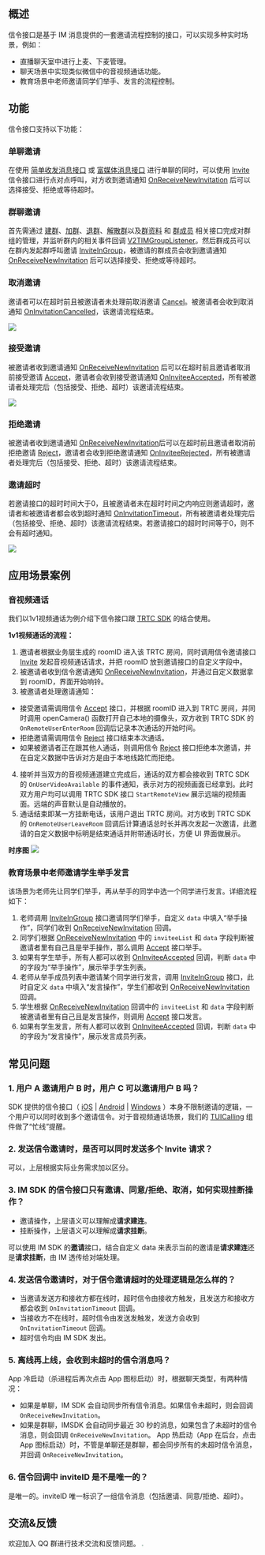 ## 概述
信令接口是基于 IM 消息提供的一套邀请流程控制的接口，可以实现多种实时场景，例如：
- 直播聊天室中进行上麦、下麦管理。
- 聊天场景中实现类似微信中的音视频通话功能。
- 教育场景中老师邀请同学们举手、发言的流程控制。

## 功能 
信令接口支持以下功能：
### 单聊邀请
在使用 [简单收发消息接口](https://cloud.tencent.com/document/product/269/75315#.E5.8F.91.E9.80.81.E8.87.AA.E5.AE.9A.E4.B9.89.E6.B6.88.E6.81.AF) 或 [富媒体消息接口](https://cloud.tencent.com/document/product/269/75315#.E5.8F.91.E9.80.81.E5.AF.8C.E5.AA.92.E4.BD.93.E6.B6.88.E6.81.AF) 进行单聊的同时，可以使用 [Invite](https://im.sdk.qcloud.com/doc/zh-cn/classV2TIMSignalingManager.html#a85e7fab6f656ff007fa1fae5400ff547) 信令接口进行点对点呼叫，对方收到邀请通知 [OnReceiveNewInvitation](https://im.sdk.qcloud.com/doc/zh-cn/classV2TIMSignalingListener.html#aecad118fd05da499d80bea6132caef78) 后可以选择接受、拒绝或等待超时。
### 群聊邀请
首先需通过 [建群](https://cloud.tencent.com/document/product/269/75394#.E5.88.9B.E5.BB.BA.E7.BE.A4.E7.BB.84)、[加群](https://cloud.tencent.com/document/product/269/75394#.E5.8A.A0.E5.85.A5.E7.BE.A4.E7.BB.84)、[退群](https://cloud.tencent.com/document/product/269/75394#.E9.80.80.E5.87.BA.E7.BE.A4.E7.BB.84)、[解散群](https://cloud.tencent.com/document/product/269/75394#.E8.A7.A3.E6.95.A3.E7.BE.A4.E7.BB.84)以及[群资料](https://cloud.tencent.com/document/product/269/75397) 和 [群成员](https://cloud.tencent.com/document/product/269/75400) 相关接口完成对群组的管理，并监听群内的相关事件回调 [V2TIMGroupListener](https://im.sdk.qcloud.com/doc/zh-cn/classV2TIMGroupListener.html)。然后群成员可以在群内发起群呼叫邀请 [InviteInGroup](https://im.sdk.qcloud.com/doc/zh-cn/classV2TIMSignalingManager.html#a4813ae9206eb27438293054a076e2441)，被邀请的群成员会收到邀请通知 [OnReceiveNewInvitation](https://im.sdk.qcloud.com/doc/zh-cn/classV2TIMSignalingListener.html#aecad118fd05da499d80bea6132caef78) 后可以选择接受、拒绝或等待超时。
### 取消邀请
邀请者可以在超时前且被邀请者未处理前取消邀请 [Cancel](https://im.sdk.qcloud.com/doc/zh-cn/classV2TIMSignalingManager.html#a2e57c098f73789bf1a6ac0c2b916e6e0)。被邀请者会收到取消通知 [OnInvitationCancelled](https://im.sdk.qcloud.com/doc/zh-cn/classV2TIMSignalingListener.html#ae21a1c3aa8984e7ae0e1053f9072d770)，该邀请流程结束。

![](https://qcloudimg.tencent-cloud.cn/raw/bcf70feec44b902f3c335c365257ee4a.png)

### 接受邀请
被邀请者收到邀请通知 [OnReceiveNewInvitation](https://im.sdk.qcloud.com/doc/zh-cn/classV2TIMSignalingListener.html#aecad118fd05da499d80bea6132caef78) 后可以在超时前且邀请者取消前接受邀请 [Accept](https://im.sdk.qcloud.com/doc/zh-cn/classV2TIMSignalingManager.html#a714672da1a57c1006368650842fc5f29)，邀请者会收到接受邀请通知 [OnInviteeAccepted](https://im.sdk.qcloud.com/doc/zh-cn/classV2TIMSignalingListener.html#a4e55b6c4b02df33089e2af5a8aedb002)，所有被邀请者处理完后（包括接受、拒绝、超时）该邀请流程结束。

![](https://qcloudimg.tencent-cloud.cn/raw/5ec6585f8cb83ba263c44f4b09987d68.png)

### 拒绝邀请
被邀请者收到邀请通知 [OnReceiveNewInvitation](https://im.sdk.qcloud.com/doc/zh-cn/classV2TIMSignalingListener.html#aecad118fd05da499d80bea6132caef78)后可以在超时前且邀请者取消前拒绝邀请 [Reject](https://im.sdk.qcloud.com/doc/zh-cn/classV2TIMSignalingManager.html#abd2c124577c39c0a992a34b54665cb9b)，邀请者会收到拒绝邀请通知 [OnInviteeRejected](https://im.sdk.qcloud.com/doc/zh-cn/classV2TIMSignalingListener.html#afeb0cbe96dd68d468d4cbe97411657b4)，所有被邀请者处理完后（包括接受、拒绝、超时）该邀请流程结束。
### 邀请超时
若邀请接口的超时时间大于0，且被邀请者未在超时时间之内响应则邀请超时，邀请者和被邀请者都会收到超时通知 [OnInvitationTimeout](https://im.sdk.qcloud.com/doc/zh-cn/classV2TIMSignalingListener.html#aadd49cac1b12cb7fd51d34a954b863b2)，所有被邀请者处理完后（包括接受、拒绝、超时）该邀请流程结束。若邀请接口的超时时间等于0，则不会有超时通知。

![](https://qcloudimg.tencent-cloud.cn/raw/829e9bc78175bbdf31b9b2083cd82553.png)

## 应用场景案例
### 音视频通话
我们以1v1视频通话为例介绍下信令接口跟 [TRTC SDK](https://github.com/tencentyun/TIMSDK) 的结合使用。

**1v1视频通话的流程：**
1. 邀请者根据业务层生成的 roomID 进入该 TRTC 房间，同时调用信令邀请接口 [Invite](https://im.sdk.qcloud.com/doc/zh-cn/classV2TIMSignalingManager.html#a85e7fab6f656ff007fa1fae5400ff547) 发起音视频通话请求，并把 roomID 放到邀请接口的自定义字段中。
2. 被邀请者收到信令邀请通知 [OnReceiveNewInvitation](https://im.sdk.qcloud.com/doc/zh-cn/classV2TIMSignalingListener.html#aecad118fd05da499d80bea6132caef78)，并通过自定义数据拿到 roomID，界面开始响铃。
3. 被邀请者处理邀请通知：
 - 接受邀请需调用信令 [Accept](https://im.sdk.qcloud.com/doc/zh-cn/classV2TIMSignalingManager.html#a714672da1a57c1006368650842fc5f29) 接口，并根据 roomID 进入到 TRTC 房间，并同时调用 openCamera() 函数打开自己本地的摄像头，双方收到 TRTC SDK 的 `OnRemoteUserEnterRoom` 回调后记录本次通话的开始时间。
 - 拒绝邀请需调用信令 [Reject](https://im.sdk.qcloud.com/doc/zh-cn/classV2TIMSignalingManager.html#abd2c124577c39c0a992a34b54665cb9b) 接口结束本次通话。
 - 如果被邀请者正在跟其他人通话，则调用信令 [Reject](https://im.sdk.qcloud.com/doc/zh-cn/classV2TIMSignalingManager.html#abd2c124577c39c0a992a34b54665cb9b) 接口拒绝本次邀请，并在自定义数据中告诉对方是由于本地线路忙而拒绝。
4. 接听并当双方的音视频通道建立完成后，通话的双方都会接收到 TRTC SDK 的 `OnUserVideoAvailable` 的事件通知，表示对方的视频画面已经拿到。此时双方用户均可以调用 TRTC SDK 接口 `StartRemoteView` 展示远端的视频画面。远端的声音默认是自动播放的。
5. 通话结束即某一方挂断电话，该用户退出 TRTC 房间。对方收到 TRTC SDK 的 `OnRemoteUserLeaveRoom` 回调后计算通话总时长并再次发起一次邀请，此邀请的自定义数据中标明是结束通话并附带通话时长，方便 UI 界面做展示。

**时序图**
![](https://qcloudimg.tencent-cloud.cn/raw/94dc2eeed51a761a996139eb5d78b1c5.png)

### 教育场景中老师邀请学生举手发言
该场景为老师先让同学们举手，再从举手的同学中选一个同学进行发言。详细流程如下：
1. 老师调用 [InviteInGroup](https://im.sdk.qcloud.com/doc/zh-cn/classV2TIMSignalingManager.html#a4813ae9206eb27438293054a076e2441) 接口邀请同学们举手，自定义 `data` 中填入“举手操作”，同学们收到 [OnReceiveNewInvitation](https://im.sdk.qcloud.com/doc/zh-cn/classV2TIMSignalingListener.html#aecad118fd05da499d80bea6132caef78) 回调。
2. 同学们根据 [OnReceiveNewInvitation](https://im.sdk.qcloud.com/doc/zh-cn/classV2TIMSignalingListener.html#aecad118fd05da499d80bea6132caef78) 中的 `inviteeList` 和 `data` 字段判断被邀请者里有自己且是举手操作，那么调用  [Accept](https://im.sdk.qcloud.com/doc/zh-cn/classV2TIMSignalingManager.html#a714672da1a57c1006368650842fc5f29) 接口举手。
3. 如果有学生举手，所有人都可以收到 [OnInviteeAccepted](https://im.sdk.qcloud.com/doc/zh-cn/classV2TIMSignalingListener.html#a4e55b6c4b02df33089e2af5a8aedb002) 回调，判断 `data` 中的字段为“举手操作”，展示举手学生列表。
4. 老师从举手成员列表中邀请某个同学进行发言，调用  [InviteInGroup](https://im.sdk.qcloud.com/doc/zh-cn/classV2TIMSignalingManager.html#a4813ae9206eb27438293054a076e2441) 接口，此时自定义 `data` 中填入“发言操作”，学生们都收到 [OnReceiveNewInvitation](https://im.sdk.qcloud.com/doc/zh-cn/classV2TIMSignalingListener.html#aecad118fd05da499d80bea6132caef78) 回调。
5. 学生根据  [OnReceiveNewInvitation](https://im.sdk.qcloud.com/doc/zh-cn/classV2TIMSignalingListener.html#aecad118fd05da499d80bea6132caef78) 回调中的 `inviteeList` 和 `data` 字段判断被邀请者里有自己且是发言操作，则调用 [Accept](https://im.sdk.qcloud.com/doc/zh-cn/classV2TIMSignalingManager.html#a714672da1a57c1006368650842fc5f29) 接口发言。
6. 如果有学生发言，所有人都可以收到  [OnInviteeAccepted](https://im.sdk.qcloud.com/doc/zh-cn/classV2TIMSignalingListener.html#a4e55b6c4b02df33089e2af5a8aedb002) 回调，判断 `data` 中的字段为“发言操作”，展示发言成员列表。


## 常见问题

### 1. 用户 A 邀请用户 B 时，用户 C 可以邀请用户 B 吗？
SDK 提供的信令接口（ [iOS](https://im.sdk.qcloud.com/doc/zh-cn/categoryV2TIMManager_07Signaling_08.html) | [Android](https://im.sdk.qcloud.com/doc/zh-cn/classcom_1_1tencent_1_1imsdk_1_1v2_1_1V2TIMSignalingManager.html) | [Windows](https://im.sdk.qcloud.com/doc/zh-cn/classV2TIMSignalingManager.html) ）本身不限制邀请的逻辑，一个用户可以同时收到多个邀请信令。对于音视频通话场景，我们的 [TUICalling](https://cloud.tencent.com/document/product/647/70641) 组件做了“忙线”提醒。

### 2. 发送信令邀请时，是否可以同时发送多个 Invite 请求？
可以，上层根据实际业务需求加以区分。

### 3. IM SDK 的信令接口只有邀请、同意/拒绝、取消，如何实现挂断操作？
* 邀请操作，上层语义可以理解成**请求建连**。
* 挂断操作，上层语义可以理解成**请求挂断**。

可以使用 IM SDK 的**邀请**接口，结合自定义 data 来表示当前的邀请是**请求建连**还是**请求挂断**，由 IM 透传给对端处理。

### 4. 发送信令邀请时，对于信令邀请超时的处理逻辑是怎么样的？
* 当邀请发送方和接收方都在线时，超时信令由接收方触发，且发送方和接收方都会收到 `OnInvitationTimeout` 回调。
* 当接收方不在线时，超时信令由发送发触发，发送方会收到 `OnInvitationTimeout` 回调。
* 超时信令均由 IM SDK 发出。

### 5. 离线再上线，会收到未超时的信令消息吗？
App 冷启动（杀进程后再次点击 App 图标启动）时，根据聊天类型，有两种情况：

* 如果是单聊，IM SDK 会自动同步所有信令消息。如果信令未超时，则会回调 `OnReceiveNewInvitation`。
* 如果是群聊，IMSDK 会自动同步最近 30 秒的消息，如果包含了未超时的信令消息，则会回调 `OnReceiveNewInvitation`。
App 热启动（App 在后台，点击 App 图标启动）时，不管是单聊还是群聊，都会同步所有的未超时信令消息，并回调 `OnReceiveNewInvitation`。

### 6. 信令回调中 inviteID 是不是唯一的？
是唯一的。inviteID 唯一标识了一组信令消息（包括邀请、同意/拒绝、超时）。

## 交流&反馈

欢迎加入 QQ 群进行技术交流和反馈问题。
<img src="https://sdk-im-1252463788.cos.ap-hongkong.myqcloud.com/tools/resource/officialwebsite/pictures/doc_sdk_qq_group.jpg" style="zoom:20%;"/>